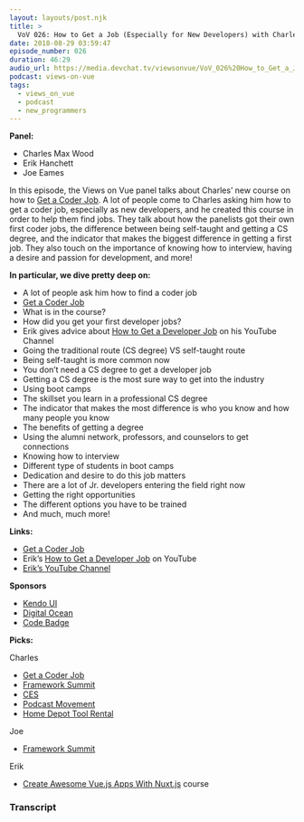 ```yaml
---
layout: layouts/post.njk
title: >
  VoV 026: How to Get a Job (Especially for New Developers)‌ with Charles Max Wood
date: 2018-08-29 03:59:47
episode_number: 026
duration: 46:29
audio_url: https://media.devchat.tv/viewsonvue/VoV_026%20How_to_Get_a_Job_with_Charles_Max_Wood.mp3
podcast: views-on-vue
tags:
  - views_on_vue
  - podcast
  - new_programmers
---
```


**Panel:**

- Charles Max Wood
- Erik Hanchett
- Joe Eames

In this episode, the Views on Vue panel talks about Charles’ new course on how to [Get a Coder Job](https://devchat.tv/get-a-coder-job/). A lot of people come to Charles asking him how to get a coder job, especially as new developers, and he created this course in order to help them find jobs. They talk about how the panelists got their own first coder jobs, the difference between being self-taught and getting a CS degree, and the indicator that makes the biggest difference in getting a first job. They also touch on the importance of knowing how to interview, having a desire and passion for development, and more!

**In particular, we dive pretty deep on:**

- A lot of people ask him how to find a coder job
- [Get a Coder Job](https://devchat.tv/get-a-coder-job/)
- What is in the course?
- How did you get your first developer jobs?
- Erik gives advice about [How to Get a Developer Job](https://www.youtube.com/playlist?list=PL-lxoPS_1OXWw0jJM7qLSHwbXHYAngIXc) on his YouTube Channel
- Going the traditional route (CS degree) VS self-taught route
- Being self-taught is more common now
- You don’t need a CS degree to get a developer job
- Getting a CS degree is the most sure way to get into the industry
- Using boot camps
- The skillset you learn in a professional CS degree
- The indicator that makes the most difference is who you know and how many people you know
- The benefits of getting a degree
- Using the alumni network, professors, and counselors to get connections
- Knowing how to interview
- Different type of students in boot camps
- Dedication and desire to do this job matters
- There are a lot of Jr. developers entering the field right now
- Getting the right opportunities
- The different options you have to be trained
- And much, much more!

**Links:**

- [Get a Coder Job](https://devchat.tv/get-a-coder-job/)
- Erik’s [How to Get a Developer Job](https://www.youtube.com/playlist?list=PL-lxoPS_1OXWw0jJM7qLSHwbXHYAngIXc) on YouTube
- [Erik’s YouTube Channel](https://www.youtube.com/channel/UCshZ3rdoCLjDYuTR_RBubzw)

**Sponsors**

- [Kendo UI](https://www.telerik.com/kendo-angular-ui/?utm_medium=cpm&utm_source=adventuresinng&utm_campaign=dt-kendo-ang2-nov16&utm_content=audio)
- [Digital Ocean](https://www.digitalocean.com/)
- [Code Badge](http://codebadge.org/)

**Picks:**

Charles

- [Get a Coder Job](https://devchat.tv/get-a-coder-job/)
- [Framework Summit](https://www.frameworksummit.com/)
- [CES](https://www.ces.tech/)
- [Podcast Movement](https://podcastmovement.com/)
- [Home Depot Tool Rental](https://www.homedepot.com/c/tool_and_truck_rental)

Joe

- [Framework Summit](https://www.frameworksummit.com/)

Erik

- [Create Awesome Vue.js Apps With Nuxt.js](https://school.programwitherik.com/p/create-awesome-vue-js-apps-with-nuxt-js) course

### Transcript
